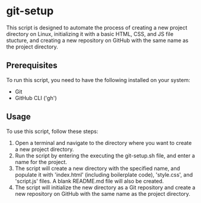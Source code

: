 # git-setup
This script is designed to automate the process of creating a new project directory on Linux, initializing it with a basic HTML, CSS, and JS file stucture, and creating a new repository on GitHub with the same name as the project directory.

## Prerequisites
To run this script, you need to have the following installed on your system:
- Git
- GitHub CLI ('gh')

## Usage
To use this script, follow these steps:
1. Open a terminal and navigate to the directory where you want to create a new project directory.
2. Run the script by entering the executing the git-setup.sh file, and enter a name for the project.
3. The script will create a new directory with the specified name, and populate it with 'index.html' (including boilerplate code), 'style.css', and 'script.js' files. A blank README.md file will also be created.
4. The script will initialize the new directory as a Git repository and create a new repository on GitHub with the same name as the project directory.

